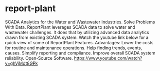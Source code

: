 # report-plant
SCADA Analytics for the Water and Wastewater Industries. Solve Problems With Data. ReportPlant leverages SCADA data to solve water and wastewater challenges. It does that by utilizing advanced data analytics drawn from existing SCADA system. Watch the youtube link below for a quick view of some of ReportPlant Features. Advantages: Lower the costs for routine and maintenance operations. Help finding trends, events, causes. Simplify reporting and compliance. Improve overall SCADA system reliability. Open-Source Software.
https://www.youtube.com/watch?v=ghVjMdt8GPk
